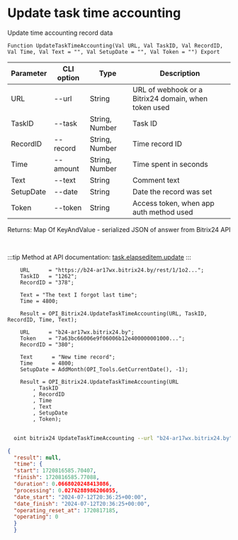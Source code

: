 ﻿---
sidebar_position: 5
---

# Update task time accounting
 Update time accounting record data



`Function UpdateTaskTimeAccounting(Val URL, Val TaskID, Val RecordID, Val Time, Val Text = "", Val SetupDate = "", Val Token = "") Export`

  | Parameter | CLI option | Type | Description |
  |-|-|-|-|
  | URL | --url | String | URL of webhook or a Bitrix24 domain, when token used |
  | TaskID | --task | String, Number | Task ID |
  | RecordID | --record | String, Number | Time record ID |
  | Time | --amount | String, Number | Time spent in seconds |
  | Text | --text | String | Comment text |
  | SetupDate | --date | String | Date the record was set |
  | Token | --token | String | Access token, when app auth method used |

  
  Returns:  Map Of KeyAndValue - serialized JSON of answer from Bitrix24 API

<br/>

:::tip
Method at API documentation: [task.elapseditem.update](https://dev.1c-bitrix.ru/rest_help/tasks/task/elapseditem/update.php)
:::
<br/>


```bsl title="Code example"
    URL      = "https://b24-ar17wx.bitrix24.by/rest/1/1o2...";
    TaskID   = "1262";
    RecordID = "378";

    Text = "The text I forgot last time";
    Time = 4800;

    Result = OPI_Bitrix24.UpdateTaskTimeAccounting(URL, TaskID, RecordID, Time, Text);

    URL      = "b24-ar17wx.bitrix24.by";
    Token    = "7a63bc66006e9f06006b12e400000001000...";
    RecordID = "380";

    Text      = "New time record";
    Time      = 4800;
    SetupDate = AddMonth(OPI_Tools.GetCurrentDate(), -1);

    Result = OPI_Bitrix24.UpdateTaskTimeAccounting(URL
        , TaskID
        , RecordID
        , Time
        , Text
        , SetupDate
        , Token);
```



```sh title="CLI command example"
    
  oint bitrix24 UpdateTaskTimeAccounting --url "b24-ar17wx.bitrix24.by" --task "1088" --record "308" --amount "4800" --text "The text I forgot last time" --date %date% --token "fe3fa966006e9f06006b12e400000001000..."

```

```json title="Result"
{
  "result": null,
  "time": {
  "start": 1720816585.70407,
  "finish": 1720816585.77088,
  "duration": 0.0668020248413086,
  "processing": 0.0276288986206055,
  "date_start": "2024-07-12T20:36:25+00:00",
  "date_finish": "2024-07-12T20:36:25+00:00",
  "operating_reset_at": 1720817185,
  "operating": 0
  }
  }
```
